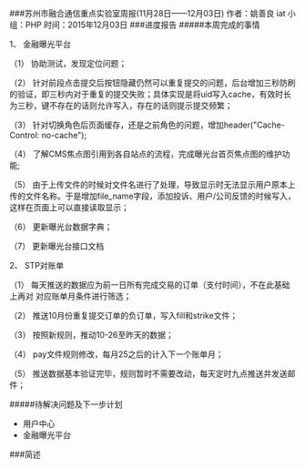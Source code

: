 ###苏州市融合通信重点实验室周报(11月28日——12月03日)
	作者：姚善良 iat                   小组：PHP                        时间：2015年12月03日
###进度报告
#####本周完成的事情


1、	金融曝光平台

（1）	协助测试，发现定位问题；

（2）	针对前段点击提交后按钮隐藏仍然可以重复提交的问题，后台增加三秒防刷的验证，即三秒内对于重复的提交失败；具体实现是将uid写入cache，有效时长为三秒，键不存在的话则允许写入，存在的话则提示提交频繁；

（3）	针对切换角色后页面缓存，还是之前角色的问题，增加header("Cache-Control: no-cache");

（4）	了解CMS焦点图引用到各自站点的流程，完成曝光台首页焦点图的维护功能;

（5）	由于上传文件的时候对文件名进行了处理，导致显示时无法显示用户原本上传的文件名称。于是增加file_name字段，添加投诉、用户/公司反馈的时候写入，这样在页面上可以直接读取显示；

（6）	更新曝光台数据字典；

（7）	更新曝光台接口文档


2、	STP对账单

（1）	每天推送的数据应为前一日所有完成交易的订单（支付时间），不在此基础上再对 对应账单月条件进行筛选；

（2）	推送10月份重复提交订单的负订单，写入fill和strike文件；

（3）	按照新规则，推动10-26至昨天的数据；

（4）	pay文件规则修改，每月25之后的计入下一个账单月；

（5）	推送数据基本验证完毕，规则暂时不需要改动，每天定时九点推送并发送邮件；



#####待解决问题及下一步计划
* 用户中心
* 金融曝光平台

###简述
